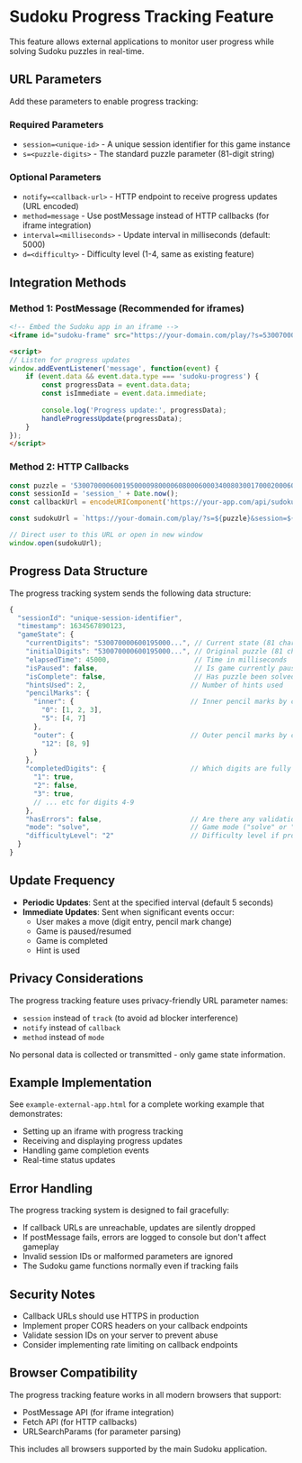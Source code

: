 # Sudoku Progress Tracking Feature

This feature allows external applications to monitor user progress while solving Sudoku puzzles in real-time.

## URL Parameters

Add these parameters to enable progress tracking:

### Required Parameters
- `session=<unique-id>` - A unique session identifier for this game instance
- `s=<puzzle-digits>` - The standard puzzle parameter (81-digit string)

### Optional Parameters
- `notify=<callback-url>` - HTTP endpoint to receive progress updates (URL encoded)
- `method=message` - Use postMessage instead of HTTP callbacks (for iframe integration)
- `interval=<milliseconds>` - Update interval in milliseconds (default: 5000)
- `d=<difficulty>` - Difficulty level (1-4, same as existing feature)

## Integration Methods

### Method 1: PostMessage (Recommended for iframes)

```html
<!-- Embed the Sudoku app in an iframe -->
<iframe id="sudoku-frame" src="https://your-domain.com/play/?s=530070000...&session=abc123&method=message&interval=3000"></iframe>

<script>
// Listen for progress updates
window.addEventListener('message', function(event) {
    if (event.data && event.data.type === 'sudoku-progress') {
        const progressData = event.data.data;
        const isImmediate = event.data.immediate;
        
        console.log('Progress update:', progressData);
        handleProgressUpdate(progressData);
    }
});
</script>
```

### Method 2: HTTP Callbacks

```javascript
const puzzle = '530070000600195000098000060800060003400803001700020006060000280000419005000080079';
const sessionId = 'session_' + Date.now();
const callbackUrl = encodeURIComponent('https://your-app.com/api/sudoku-progress');

const sudokuUrl = `https://your-domain.com/play/?s=${puzzle}&session=${sessionId}&notify=${callbackUrl}&interval=5000`;

// Direct user to this URL or open in new window
window.open(sudokuUrl);
```

## Progress Data Structure

The progress tracking system sends the following data structure:

```javascript
{
  "sessionId": "unique-session-identifier",
  "timestamp": 1634567890123,
  "gameState": {
    "currentDigits": "530070000600195000...", // Current state (81 chars)
    "initialDigits": "530070000600195000...", // Original puzzle (81 chars)
    "elapsedTime": 45000,                     // Time in milliseconds
    "isPaused": false,                        // Is game currently paused
    "isComplete": false,                      // Has puzzle been solved
    "hintsUsed": 2,                          // Number of hints used
    "pencilMarks": {
      "inner": {                             // Inner pencil marks by cell index
        "0": [1, 2, 3],
        "5": [4, 7]
      },
      "outer": {                             // Outer pencil marks by cell index
        "12": [8, 9]
      }
    },
    "completedDigits": {                     // Which digits are fully placed
      "1": true,
      "2": false,
      "3": true,
      // ... etc for digits 4-9
    },
    "hasErrors": false,                      // Are there any validation errors
    "mode": "solve",                         // Game mode ("solve" or "enter")
    "difficultyLevel": "2"                   // Difficulty level if provided
  }
}
```

## Update Frequency

- **Periodic Updates**: Sent at the specified interval (default 5 seconds)
- **Immediate Updates**: Sent when significant events occur:
  - User makes a move (digit entry, pencil mark change)
  - Game is paused/resumed
  - Game is completed
  - Hint is used

## Privacy Considerations

The progress tracking feature uses privacy-friendly URL parameter names:
- `session` instead of `track` (to avoid ad blocker interference)
- `notify` instead of `callback`
- `method` instead of `mode`

No personal data is collected or transmitted - only game state information.

## Example Implementation

See `example-external-app.html` for a complete working example that demonstrates:
- Setting up an iframe with progress tracking
- Receiving and displaying progress updates
- Handling game completion events
- Real-time status updates

## Error Handling

The progress tracking system is designed to fail gracefully:
- If callback URLs are unreachable, updates are silently dropped
- If postMessage fails, errors are logged to console but don't affect gameplay
- Invalid session IDs or malformed parameters are ignored
- The Sudoku game functions normally even if tracking fails

## Security Notes

- Callback URLs should use HTTPS in production
- Implement proper CORS headers on your callback endpoints
- Validate session IDs on your server to prevent abuse
- Consider implementing rate limiting on callback endpoints

## Browser Compatibility

The progress tracking feature works in all modern browsers that support:
- PostMessage API (for iframe integration)
- Fetch API (for HTTP callbacks)
- URLSearchParams (for parameter parsing)

This includes all browsers supported by the main Sudoku application.
